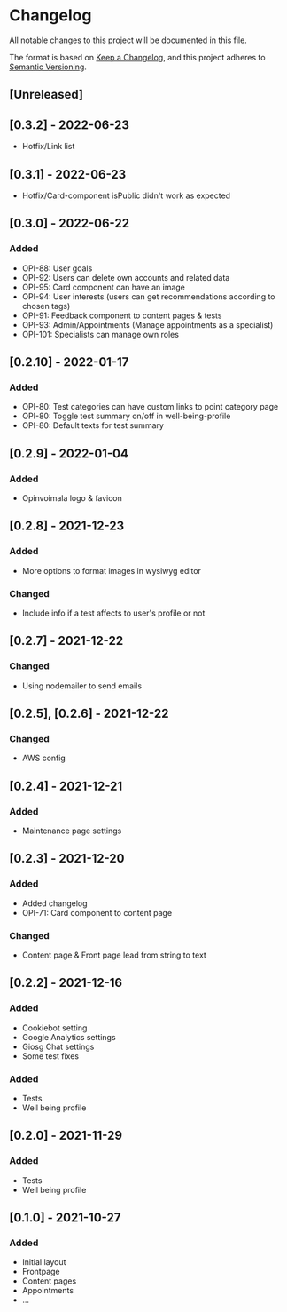 # Changelog

All notable changes to this project will be documented in this file.

The format is based on [Keep a Changelog](https://keepachangelog.com/en/1.0.0/),
and this project adheres to [Semantic Versioning](https://semver.org/spec/v2.0.0.html).

## [Unreleased]

## [0.3.2] - 2022-06-23

- Hotfix/Link list

## [0.3.1] - 2022-06-23

- Hotfix/Card-component isPublic didn't work as expected

## [0.3.0] - 2022-06-22

### Added

- OPI-88: User goals
- OPI-92: Users can delete own accounts and related data
- OPI-95: Card component can have an image
- OPI-94: User interests (users can get recommendations according to chosen tags)
- OPI-91: Feedback component to content pages & tests
- OPI-93: Admin/Appointments (Manage appointments as a specialist)
- OPI-101: Specialists can manage own roles

## [0.2.10] - 2022-01-17

### Added

- OPI-80: Test categories can have custom links to point category page
- OPI-80: Toggle test summary on/off in well-being-profile
- OPI-80: Default texts for test summary

## [0.2.9] - 2022-01-04

### Added

- Opinvoimala logo & favicon

## [0.2.8] - 2021-12-23

### Added

- More options to format images in wysiwyg editor

### Changed

- Include info if a test affects to user's profile or not

## [0.2.7] - 2021-12-22

### Changed

- Using nodemailer to send emails

## [0.2.5], [0.2.6] - 2021-12-22

### Changed

- AWS config

## [0.2.4] - 2021-12-21

### Added

- Maintenance page settings

## [0.2.3] - 2021-12-20

### Added

- Added changelog
- OPI-71: Card component to content page

### Changed

- Content page & Front page lead from string to text

## [0.2.2] - 2021-12-16

### Added

- Cookiebot setting
- Google Analytics settings
- Giosg Chat settings
- Some test fixes

### Added

- Tests
- Well being profile

## [0.2.0] - 2021-11-29

### Added

- Tests
- Well being profile

## [0.1.0] - 2021-10-27

### Added

- Initial layout
- Frontpage
- Content pages
- Appointments
- ...
